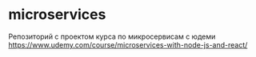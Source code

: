 # microservices

Репозиторий с проектом курса по микросервисам с юдеми
https://www.udemy.com/course/microservices-with-node-js-and-react/
